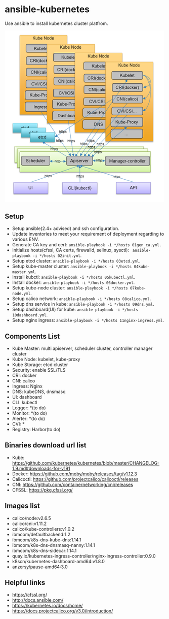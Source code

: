 # ansible-kubernetes

Use ansible to install kubernetes cluster platfrom.

![arch](./img/arch.png)

## Setup
* Setup ansible(2.4+ advised) and ssh configuration.
* Update inventories to meet your requirement of deployment regarding to various ENV.
* Generate CA key and cert: ```ansible-playbook -i */hosts 01gen_ca.yml.```
* Initialize hosts(cfssl, CA certs, firewalld, selinux, sysctl): ``` ansible-playbook -i */hosts 02init.yml```.
* Setup etcd cluster: ```ansible-playbook -i */hosts 03etcd.yml```.
* Setup kube-master cluster: ```ansible-playbook -i */hosts 04kube-master.yml```.
* Install kubctl: ```ansible-playbook -i */hosts 05kubectl.yml```.
* Install docker: ```ansible-playbook -i */hosts 06docker.yml```.
* Setup kube-node cluster: ```ansible-playbook -i */hosts 07kube-node.yml```.
* Setup calico network: ```ansible-playbook -i */hosts 08calico.yml```.
* Setup dns service in kube: ```ansible-playbook -i */hosts 09dns.yml```.
* Setup dashboard(UI) for kube: ```ansible-playbook -i */hosts 10dashboard.yml```.
* Setup nginx ingress: ```ansible-playbook -i */hosts 11nginx-ingress.yml```.

## Components List
* Kube Master: multi apiserver, scheduler cluster, controller manager cluster
* Kube Node: kubelet, kube-proxy
* Kube Storage: etcd cluster
* Security: enable SSL/TLS
* CRI: docker
* CNI: calico
* Ingress: Nginx
* DNS: kubeDNS, dnsmasq
* UI: dashboard
* CLI: kubectl
* Logger: *(to do)
* Monitor: *(to do)
* Alerter: *(to do)
* CVI: *
* Registry: Harbor(to do)

## Binaries download url list 
* Kube: https://github.com/kubernetes/kubernetes/blob/master/CHANGELOG-1.9.md#downloads-for-v191
* Docker: https://github.com/moby/moby/releases/tag/v1.12.3
* Calicoctl: https://github.com/projectcalico/calicoctl/releases
* CNI: https://github.com/containernetworking/cni/releases
* CFSSL: https://pkg.cfssl.org/

## Images list
* calico/node:v2.6.5
* calico/cni:v1.11.2
* calico/kube-controllers:v1.0.2
* ibmcom/defaultbackend:1.2
* ibmcom/k8s-dns-kube-dns:1.14.1
* ibmcom/k8s-dns-dnsmasq-nanny:1.14.1
* ibmcom/k8s-dns-sidecar:1.14.1
* quay.io/kubernetes-ingress-controller/nginx-ingress-controller:0.9.0
* k8scn/kubernetes-dashboard-amd64:v1.8.0
* anzersy/pause-amd64:3.0

## Helpful links
* https://cfssl.org/
* http://docs.ansible.com/
* https://kubernetes.io/docs/home/
* https://docs.projectcalico.org/v3.0/introduction/

